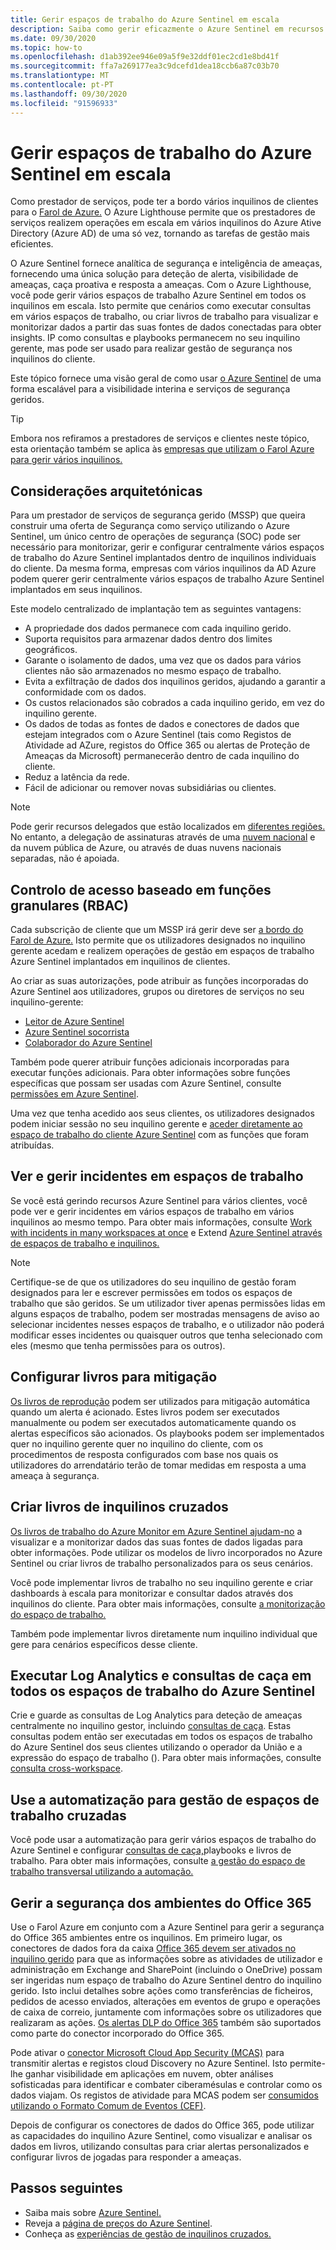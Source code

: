 ```yaml
---
title: Gerir espaços de trabalho do Azure Sentinel em escala
description: Saiba como gerir eficazmente o Azure Sentinel em recursos de clientes delegados.
ms.date: 09/30/2020
ms.topic: how-to
ms.openlocfilehash: d1ab392ee946e09a5f9e32ddf01ec2cd1e8bd41f
ms.sourcegitcommit: ffa7a269177ea3c9dcefd1dea18ccb6a87c03b70
ms.translationtype: MT
ms.contentlocale: pt-PT
ms.lasthandoff: 09/30/2020
ms.locfileid: "91596933"
---
```

# <a name="manage-azure-sentinel-workspaces-at-scale"></a>Gerir espaços de trabalho do Azure Sentinel em escala

Como prestador de serviços, pode ter a bordo vários inquilinos de clientes para o [Farol de Azure.](../overview.md) O Azure Lighthouse permite que os prestadores de serviços realizem operações em escala em vários inquilinos do Azure Ative Directory (Azure AD) de uma só vez, tornando as tarefas de gestão mais eficientes.

O Azure Sentinel fornece analítica de segurança e inteligência de ameaças, fornecendo uma única solução para deteção de alerta, visibilidade de ameaças, caça proativa e resposta a ameaças. Com o Azure Lighthouse, você pode gerir vários espaços de trabalho Azure Sentinel em todos os inquilinos em escala. Isto permite que cenários como executar consultas em vários espaços de trabalho, ou criar livros de trabalho para visualizar e monitorizar dados a partir das suas fontes de dados conectadas para obter insights. IP como consultas e playbooks permanecem no seu inquilino gerente, mas pode ser usado para realizar gestão de segurança nos inquilinos do cliente.

Este tópico fornece uma visão geral de como usar [o Azure Sentinel](../../sentinel/overview.md) de uma forma escalável para a visibilidade interina e serviços de segurança geridos.

> [!TIP]
> Embora nos refiramos a prestadores de serviços e clientes neste tópico, esta orientação também se aplica às [empresas que utilizam o Farol Azure para gerir vários inquilinos.](../concepts/enterprise.md)

## <a name="architectural-considerations"></a>Considerações arquitetónicas

Para um prestador de serviços de segurança gerido (MSSP) que queira construir uma oferta de Segurança como serviço utilizando o Azure Sentinel, um único centro de operações de segurança (SOC) pode ser necessário para monitorizar, gerir e configurar centralmente vários espaços de trabalho do Azure Sentinel implantados dentro de inquilinos individuais do cliente. Da mesma forma, empresas com vários inquilinos da AD Azure podem querer gerir centralmente vários espaços de trabalho Azure Sentinel implantados em seus inquilinos.

Este modelo centralizado de implantação tem as seguintes vantagens:

- A propriedade dos dados permanece com cada inquilino gerido.
- Suporta requisitos para armazenar dados dentro dos limites geográficos.
- Garante o isolamento de dados, uma vez que os dados para vários clientes não são armazenados no mesmo espaço de trabalho.
- Evita a exfiltração de dados dos inquilinos geridos, ajudando a garantir a conformidade com os dados.
- Os custos relacionados são cobrados a cada inquilino gerido, em vez do inquilino gerente.
- Os dados de todas as fontes de dados e conectores de dados que estejam integrados com o Azure Sentinel (tais como Registos de Atividade ad AZure, registos do Office 365 ou alertas de Proteção de Ameaças da Microsoft) permanecerão dentro de cada inquilino do cliente.
- Reduz a latência da rede.
- Fácil de adicionar ou remover novas subsidiárias ou clientes.

> [!NOTE]
> Pode gerir recursos delegados que estão localizados em [diferentes regiões.](../../availability-zones/az-overview.md#regions) No entanto, a delegação de assinaturas através de uma [nuvem nacional](../../active-directory/develop/authentication-national-cloud.md) e da nuvem pública de Azure, ou através de duas nuvens nacionais separadas, não é apoiada.

## <a name="granular-role-based-access-control-rbac"></a>Controlo de acesso baseado em funções granulares (RBAC)

Cada subscrição de cliente que um MSSP irá gerir deve ser [a bordo do Farol de Azure.](onboard-customer.md) Isto permite que os utilizadores designados no inquilino gerente acedam e realizem operações de gestão em espaços de trabalho Azure Sentinel implantados em inquilinos de clientes.

Ao criar as suas autorizações, pode atribuir as funções incorporadas do Azure Sentinel aos utilizadores, grupos ou diretores de serviços no seu inquilino-gerente:

- [Leitor de Azure Sentinel](../../role-based-access-control/built-in-roles.md#azure-sentinel-reader)
- [Azure Sentinel socorrista](../../role-based-access-control/built-in-roles.md#azure-sentinel-responder)
- [Colaborador do Azure Sentinel](../../role-based-access-control/built-in-roles.md#azure-sentinel-contributor)

Também pode querer atribuir funções adicionais incorporadas para executar funções adicionais. Para obter informações sobre funções específicas que possam ser usadas com Azure Sentinel, consulte [permissões em Azure Sentinel](../../sentinel/roles.md).

Uma vez que tenha acedido aos seus clientes, os utilizadores designados podem iniciar sessão no seu inquilino gerente e [aceder diretamente ao espaço de trabalho do cliente Azure Sentinel](../../sentinel/multiple-tenants-service-providers.md) com as funções que foram atribuídas.

## <a name="view-and-manage-incidents-across-workspaces"></a>Ver e gerir incidentes em espaços de trabalho

Se você está gerindo recursos Azure Sentinel para vários clientes, você pode ver e gerir incidentes em vários espaços de trabalho em vários inquilinos ao mesmo tempo. Para obter mais informações, consulte [Work with incidents in many workspaces at once](../../sentinel/multiple-workspace-view.md) e Extend [Azure Sentinel através de espaços de trabalho e inquilinos.](../../sentinel/extend-sentinel-across-workspaces-tenants.md)

> [!NOTE]
> Certifique-se de que os utilizadores do seu inquilino de gestão foram designados para ler e escrever permissões em todos os espaços de trabalho que são geridos. Se um utilizador tiver apenas permissões lidas em alguns espaços de trabalho, podem ser mostradas mensagens de aviso ao selecionar incidentes nesses espaços de trabalho, e o utilizador não poderá modificar esses incidentes ou quaisquer outros que tenha selecionado com eles (mesmo que tenha permissões para os outros).

## <a name="configure-playbooks-for-mitigation"></a>Configurar livros para mitigação

[Os livros de reprodução](../../sentinel/tutorial-respond-threats-playbook.md) podem ser utilizados para mitigação automática quando um alerta é acionado. Estes livros podem ser executados manualmente ou podem ser executados automaticamente quando os alertas específicos são acionados. Os playbooks podem ser implementados quer no inquilino gerente quer no inquilino do cliente, com os procedimentos de resposta configurados com base nos quais os utilizadores do arrendatário terão de tomar medidas em resposta a uma ameaça à segurança.

## <a name="create-cross-tenant-workbooks"></a>Criar livros de inquilinos cruzados

[Os livros de trabalho do Azure Monitor em Azure Sentinel ajudam-no](../../sentinel/overview.md#workbooks) a visualizar e a monitorizar dados das suas fontes de dados ligadas para obter informações. Pode utilizar os modelos de livro incorporados no Azure Sentinel ou criar livros de trabalho personalizados para os seus cenários.

Você pode implementar livros de trabalho no seu inquilino gerente e criar dashboards à escala para monitorizar e consultar dados através dos inquilinos do cliente. Para obter mais informações, consulte [a monitorização do espaço de trabalho.](../../sentinel/extend-sentinel-across-workspaces-tenants.md#using-cross-workspace-workbooks) 

Também pode implementar livros diretamente num inquilino individual que gere para cenários específicos desse cliente.

## <a name="run-log-analytics-and-hunting-queries-across-azure-sentinel-workspaces"></a>Executar Log Analytics e consultas de caça em todos os espaços de trabalho do Azure Sentinel

Crie e guarde as consultas de Log Analytics para deteção de ameaças centralmente no inquilino gestor, incluindo [consultas de caça](../../sentinel/extend-sentinel-across-workspaces-tenants.md#cross-workspace-hunting). Estas consultas podem então ser executadas em todos os espaços de trabalho do Azure Sentinel dos seus clientes utilizando o operador da União e a expressão do espaço de trabalho (). Para obter mais informações, consulte [consulta cross-workspace](../../sentinel/extend-sentinel-across-workspaces-tenants.md#cross-workspace-querying).

## <a name="use-automation-for-cross-workspace-management"></a>Use a automatização para gestão de espaços de trabalho cruzadas

Você pode usar a automatização para gerir vários espaços de trabalho do Azure Sentinel e configurar [consultas de caça,](../../sentinel/hunting.md)playbooks e livros de trabalho. Para obter mais informações, consulte [a gestão do espaço de trabalho transversal utilizando a automação.](../../sentinel/extend-sentinel-across-workspaces-tenants.md#cross-workspace-management-using-automation)

## <a name="manage-security-of-office-365-environments"></a>Gerir a segurança dos ambientes do Office 365

Use o Farol Azure em conjunto com a Azure Sentinel para gerir a segurança do Office 365 ambientes entre os inquilinos. Em primeiro lugar, os conectores de dados fora da caixa [Office 365 devem ser ativados no inquilino gerido](../../sentinel/connect-office-365.md) para que as informações sobre as atividades de utilizador e administração em Exchange and SharePoint (incluindo o OneDrive) possam ser ingeridas num espaço de trabalho do Azure Sentinel dentro do inquilino gerido. Isto inclui detalhes sobre ações como transferências de ficheiros, pedidos de acesso enviados, alterações em eventos de grupo e operações de caixa de correio, juntamente com informações sobre os utilizadores que realizaram as ações. [Os alertas DLP do Office 365](https://techcommunity.microsoft.com/t5/azure-sentinel/ingest-office-365-dlp-events-into-azure-sentinel/ba-p/1031820) também são suportados como parte do conector incorporado do Office 365.

Pode ativar o [conector Microsoft Cloud App Security (MCAS)](../../sentinel/connect-cloud-app-security.md) para transmitir alertas e registos cloud Discovery no Azure Sentinel. Isto permite-lhe ganhar visibilidade em aplicações em nuvem, obter análises sofisticadas para identificar e combater ciberamésulas e controlar como os dados viajam. Os registos de atividade para MCAS podem ser [consumidos utilizando o Formato Comum de Eventos (CEF)](https://techcommunity.microsoft.com/t5/azure-sentinel/ingest-box-com-activity-events-via-microsoft-cloud-app-security/ba-p/1072849).

Depois de configurar os conectores de dados do Office 365, pode utilizar as capacidades do inquilino Azure Sentinel, como visualizar e analisar os dados em livros, utilizando consultas para criar alertas personalizados e configurar livros de jogadas para responder a ameaças.

## <a name="next-steps"></a>Passos seguintes

- Saiba mais sobre [Azure Sentinel.](../../sentinel/overview.md)
- Reveja a [página de preços do Azure Sentinel](https://azure.microsoft.com/pricing/details/azure-sentinel/).
- Conheça as [experiências de gestão de inquilinos cruzados.](../concepts/cross-tenant-management-experience.md)

